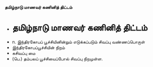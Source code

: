 **தமிழ்நாடு மாணவர் கணினித் திட்டம்**
- # தமிழ்நாடு மாணவர் கணினித் திட்டம்
- n. இந்திரகோபப் பூச்சியினின்றும் எடுக்கப்படும் சிவப்பு வண்ணப்பொருள்
- இந்திரகோபப்பூச்சியின் நிறம்
- கசிவப்பு மை
- (பெ.) தம்பலப் பூச்சியைப்போல் சிவப்பு நிறமுள்ள.

